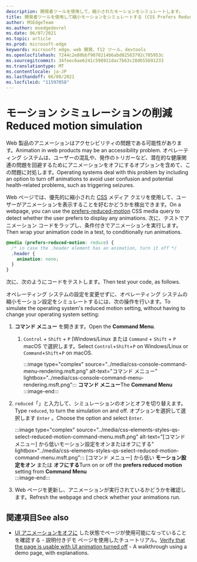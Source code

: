 ```yaml
---
description: 開発者ツールを使用して、縮小されたモーションをシミュレートします。
title: 開発者ツールを使用して縮小モーションをシミュレートする (CSS Prefers Reduced Motion)
author: MSEdgeTeam
ms.author: msedgedevrel
ms.date: 06/07/2021
ms.topic: article
ms.prod: microsoft-edge
keywords: microsoft edge、web 開発、f12 ツール、devtools
ms.openlocfilehash: 7244c2e80bbf9070214b6abd02583792c785953c
ms.sourcegitcommit: 34feec6ae6241c598911dac7b63c28d655691233
ms.translationtype: MT
ms.contentlocale: ja-JP
ms.lasthandoff: 06/08/2021
ms.locfileid: "11597058"
---
```

# <a name="reduced-motion-simulation"></a><span data-ttu-id="2b55f-104">モーション シミュレーションの削減</span><span class="sxs-lookup"><span data-stu-id="2b55f-104">Reduced motion simulation</span></span>  

<span data-ttu-id="2b55f-105">Web 製品のアニメーションはアクセシビリティの問題である可能性があります。</span><span class="sxs-lookup"><span data-stu-id="2b55f-105">Animation in web products may be an accessibility problem.</span></span>  <span data-ttu-id="2b55f-106">オペレーティング システムは、ユーザーの混乱や、発作のトリガーなど、潜在的な健康関連の問題を回避するためにアニメーションをオフにするオプションを含めて、この問題に対処します。</span><span class="sxs-lookup"><span data-stu-id="2b55f-106">Operating systems deal with this problem by including an option to turn off animations to avoid user confusion and potential health-related problems, such as triggering seizures.</span></span>  

<span data-ttu-id="2b55f-107">Web ページでは、優先的に縮小された [CSS][MDNPrefersReducedMotion] メディア クエリを使用して、ユーザーがアニメーションを表示することを好むかどうかを検出できます。</span><span class="sxs-lookup"><span data-stu-id="2b55f-107">On a webpage, you can use the [prefers-reduced-motion][MDNPrefersReducedMotion] CSS media query to detect whether the user prefers to display any animations.</span></span>  <span data-ttu-id="2b55f-108">次に、テストでアニメーション コードをラップし、条件付きでアニメーションを実行します。</span><span class="sxs-lookup"><span data-stu-id="2b55f-108">Then wrap your animation code in a test, to conditionally run animations.</span></span>  

```css
@media (prefers-reduced-motion: reduce) {
  /* in case the .header element has an animation, turn it off */
  .header {
    animation: none;
  }
}
```  

<span data-ttu-id="2b55f-109">次に、次のようにコードをテストします。</span><span class="sxs-lookup"><span data-stu-id="2b55f-109">Then test your code, as follows.</span></span>

<span data-ttu-id="2b55f-110">オペレーティング システムの設定を変更せずに、オペレーティング システムの縮小モーション設定をシミュレートするには、次の操作を行います。</span><span class="sxs-lookup"><span data-stu-id="2b55f-110">To simulate the operating system's reduced motion setting, without having to change your operating system setting:</span></span>

1.  <span data-ttu-id="2b55f-111">**コマンド メニュー** を開きます。</span><span class="sxs-lookup"><span data-stu-id="2b55f-111">Open the **Command Menu**.</span></span>  
    1.  <span data-ttu-id="2b55f-112">`Control` + `Shift` + `P` [Windows/Linux または `Command` + `Shift` + `P` macOS で選択します。</span><span class="sxs-lookup"><span data-stu-id="2b55f-112">Select `Control`+`Shift`+`P` on Windows/Linux or `Command`+`Shift`+`P` on macOS.</span></span>  
        
        :::image type="complex" source="../media/css-console-command-menu-rendering.msft.png" alt-text="コマンド メニュー" lightbox="../media/css-console-command-menu-rendering.msft.png":::
           <span data-ttu-id="2b55f-114">**コマンド メニュー**</span><span class="sxs-lookup"><span data-stu-id="2b55f-114">The **Command Menu**</span></span>  
        :::image-end:::  
        
1.  <span data-ttu-id="2b55f-115">`reduced`「」と入力して、シミュレーションのオンとオフを切り替えます。</span><span class="sxs-lookup"><span data-stu-id="2b55f-115">Type `reduced`, to turn the simulation on and off.</span></span>  <span data-ttu-id="2b55f-116">オプションを選択して選択します `Enter` 。</span><span class="sxs-lookup"><span data-stu-id="2b55f-116">Choose the option and select `Enter`.</span></span>  
    
    :::image type="complex" source="../media/css-elements-styles-qs-select-reduced-motion-command-menu.msft.png" alt-text="[コマンド メニュー] から低いモーション設定をオンまたはオフにする" lightbox="../media/css-elements-styles-qs-select-reduced-motion-command-menu.msft.png":::
       <span data-ttu-id="2b55f-118">[コマンド メニュー] から低い **モーション設定をオン** または **オフにする**</span><span class="sxs-lookup"><span data-stu-id="2b55f-118">Turn on or off the **prefers reduced motion** setting from **Command Menu**</span></span>  
    :::image-end:::  
    
1.  <span data-ttu-id="2b55f-119">Web ページを更新し、アニメーションが実行されているかどうかを確認します。</span><span class="sxs-lookup"><span data-stu-id="2b55f-119">Refresh the webpage and check whether your animations run.</span></span>


## <a name="see-also"></a><span data-ttu-id="2b55f-120">関連項目</span><span class="sxs-lookup"><span data-stu-id="2b55f-120">See also</span></span>

* <span data-ttu-id="2b55f-121">[UI アニメーションをオフに](test-reduced-ui-motion.md) した状態でページが使用可能になっていることを確認する - 説明付きデモ ページを使用したチュートリアル。</span><span class="sxs-lookup"><span data-stu-id="2b55f-121">[Verify that the page is usable with UI animation turned off](test-reduced-ui-motion.md) - A walkthrough using a demo page, with explanations.</span></span>

    
<!-- links -->  
[DevtoolsIndex]: ../index.md "Microsoft Edge (Chromium) 開発者ツール | Microsoft Docs"  
[MDNPrefersReducedMotion]: https://developer.mozilla.org/docs/Web/CSS/@media/prefers-reduced-motion "縮小モーション を優先|MDN"  
